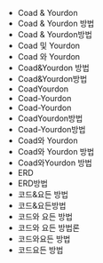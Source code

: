 ﻿- Coad & Yourdon
- Coad & Yourdon 방법
- Coad & Yourdon방법
- Coad 및 Yourdon
- Coad 와 Yourdon
- Coad&Yourdon 방법
- Coad&Yourdon방법
- CoadYourdon
- Coad-Yourdon
- Coad-Yourdon
- CoadYourdon방법
- Coad-Yourdon방법
- Coad와 Yourdon
- Coad와 Yourdon 방법
- Coad와Yourdon 방법
- ERD
- ERD방법
- 코드&요든 방법
- 코드&요든방법
- 코드와 요든 방법
- 코드와 요든 방법론
- 코드와요든 방법
- 코드요든 방법
